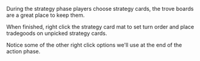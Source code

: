 During the strategy phase players choose strategy cards, the trove boards are a great place to keep them.

When finished, right click the strategy card mat to set turn order and place tradegoods on unpicked strategy cards.

Notice some of the other right click options we'll use at the end of the action phase.
